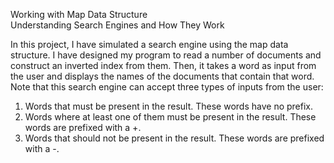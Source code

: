 Working with Map Data Structure                                                                                                                                  
Understanding Search Engines and How They Work                                                                                                                          
                                                                                                                            
In this project, I have simulated a search engine using the map data structure.
I have designed my program to read a number of documents and construct an inverted index from them. Then, it takes a word as input from the user and displays the names of the documents that contain that word.
Note that this search engine can accept three types of inputs from the user:
                                                                                                                                                       
1. Words that must be present in the result. These words have no prefix.                                                                                                                  
2. Words where at least one of them must be present in the result. These words are prefixed with a +.                                                                                                   
3. Words that should not be present in the result. These words are prefixed with a -.
